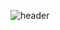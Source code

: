 ![header](https://capsule-render.vercel.app/api?type=waving&color=auto&height=300&section=header&text=Khoo%20Ven%20Jin&fontSize=90&animation=fadeIn&fontAlignY=38&desc=Welcome%20to%20my%20Github%20Profile%20!&descAlignY=51&descAlign=62)

